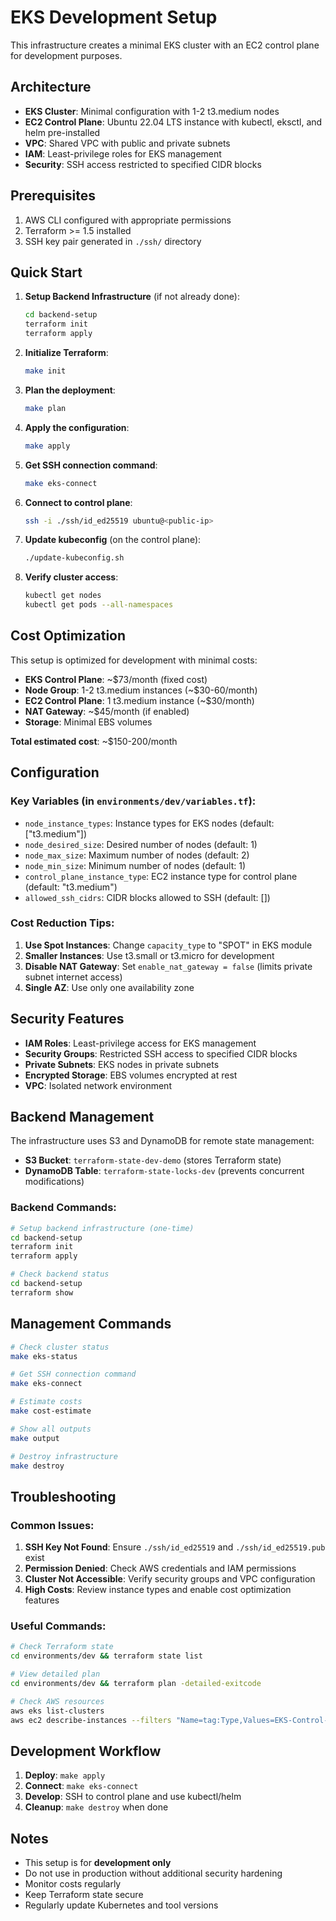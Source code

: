 # EKS Development Setup

This infrastructure creates a minimal EKS cluster with an EC2 control plane for development purposes.

## Architecture

- **EKS Cluster**: Minimal configuration with 1-2 t3.medium nodes
- **EC2 Control Plane**: Ubuntu 22.04 LTS instance with kubectl, eksctl, and helm pre-installed
- **VPC**: Shared VPC with public and private subnets
- **IAM**: Least-privilege roles for EKS management
- **Security**: SSH access restricted to specified CIDR blocks

## Prerequisites

1. AWS CLI configured with appropriate permissions
2. Terraform >= 1.5 installed
3. SSH key pair generated in `./ssh/` directory

## Quick Start

1. **Setup Backend Infrastructure** (if not already done):
   ```bash
   cd backend-setup
   terraform init
   terraform apply
   ```

2. **Initialize Terraform**:
   ```bash
   make init
   ```

3. **Plan the deployment**:
   ```bash
   make plan
   ```

4. **Apply the configuration**:
   ```bash
   make apply
   ```

5. **Get SSH connection command**:
   ```bash
   make eks-connect
   ```

6. **Connect to control plane**:
   ```bash
   ssh -i ./ssh/id_ed25519 ubuntu@<public-ip>
   ```

7. **Update kubeconfig** (on the control plane):
   ```bash
   ./update-kubeconfig.sh
   ```

8. **Verify cluster access**:
   ```bash
   kubectl get nodes
   kubectl get pods --all-namespaces
   ```

## Cost Optimization

This setup is optimized for development with minimal costs:

- **EKS Control Plane**: ~$73/month (fixed cost)
- **Node Group**: 1-2 t3.medium instances (~$30-60/month)
- **EC2 Control Plane**: 1 t3.medium instance (~$30/month)
- **NAT Gateway**: ~$45/month (if enabled)
- **Storage**: Minimal EBS volumes

**Total estimated cost**: ~$150-200/month

## Configuration

### Key Variables (in `environments/dev/variables.tf`):

- `node_instance_types`: Instance types for EKS nodes (default: ["t3.medium"])
- `node_desired_size`: Desired number of nodes (default: 1)
- `node_max_size`: Maximum number of nodes (default: 2)
- `node_min_size`: Minimum number of nodes (default: 1)
- `control_plane_instance_type`: EC2 instance type for control plane (default: "t3.medium")
- `allowed_ssh_cidrs`: CIDR blocks allowed to SSH (default: [])

### Cost Reduction Tips:

1. **Use Spot Instances**: Change `capacity_type` to "SPOT" in EKS module
2. **Smaller Instances**: Use t3.small or t3.micro for development
3. **Disable NAT Gateway**: Set `enable_nat_gateway = false` (limits private subnet internet access)
4. **Single AZ**: Use only one availability zone

## Security Features

- **IAM Roles**: Least-privilege access for EKS management
- **Security Groups**: Restricted SSH access to specified CIDR blocks
- **Private Subnets**: EKS nodes in private subnets
- **Encrypted Storage**: EBS volumes encrypted at rest
- **VPC**: Isolated network environment

## Backend Management

The infrastructure uses S3 and DynamoDB for remote state management:

- **S3 Bucket**: `terraform-state-dev-demo` (stores Terraform state)
- **DynamoDB Table**: `terraform-state-locks-dev` (prevents concurrent modifications)

### Backend Commands:
```bash
# Setup backend infrastructure (one-time)
cd backend-setup
terraform init
terraform apply

# Check backend status
cd backend-setup
terraform show
```

## Management Commands

```bash
# Check cluster status
make eks-status

# Get SSH connection command
make eks-connect

# Estimate costs
make cost-estimate

# Show all outputs
make output

# Destroy infrastructure
make destroy
```

## Troubleshooting

### Common Issues:

1. **SSH Key Not Found**: Ensure `./ssh/id_ed25519` and `./ssh/id_ed25519.pub` exist
2. **Permission Denied**: Check AWS credentials and IAM permissions
3. **Cluster Not Accessible**: Verify security groups and VPC configuration
4. **High Costs**: Review instance types and enable cost optimization features

### Useful Commands:

```bash
# Check Terraform state
cd environments/dev && terraform state list

# View detailed plan
cd environments/dev && terraform plan -detailed-exitcode

# Check AWS resources
aws eks list-clusters
aws ec2 describe-instances --filters "Name=tag:Type,Values=EKS-Control-Plane"
```

## Development Workflow

1. **Deploy**: `make apply`
2. **Connect**: `make eks-connect`
3. **Develop**: SSH to control plane and use kubectl/helm
4. **Cleanup**: `make destroy` when done

## Notes

- This setup is for **development only**
- Do not use in production without additional security hardening
- Monitor costs regularly
- Keep Terraform state secure
- Regularly update Kubernetes and tool versions
